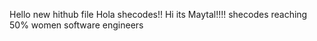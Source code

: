 Hello new hithub file
Hola shecodes!!
Hi its Maytal!!!!
shecodes reaching 50% women software engineers
